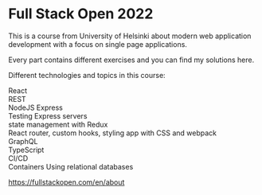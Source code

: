 # Full Stack Open 2022

This is a course from University of Helsinki about modern web application development with a focus on single page applications.

Every part contains different exercises and you can find my solutions here.

Different technologies and topics in this course:

React  
REST  
NodeJS Express  
Testing Express servers  
state management with Redux  
React router, custom hooks, styling app with CSS and webpack  
GraphQL  
TypeScript  
CI/CD  
Containers 
Using relational databases   

https://fullstackopen.com/en/about  
